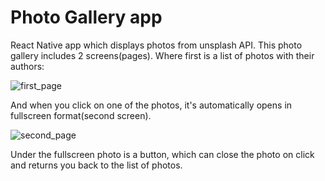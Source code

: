 # Photo Gallery app
React Native app which displays photos from unsplash API. This photo gallery includes 2 screens(pages). Where first is a list of photos with their authors:

![first_page](https://user-images.githubusercontent.com/76078433/184819523-efc3fd83-296e-4798-ac77-3a1b3e86e2a6.jpg)

And when you click on one of the photos, it's automatically opens in fullscreen format(second screen).

![second_page](https://user-images.githubusercontent.com/76078433/184819751-efb8fd85-caa2-48d4-afdc-2166acd506ac.jpg)

Under the fullscreen photo is a button, which can close the photo on click and returns you back to the list of photos.
